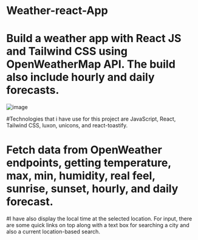 # Weather-react-App
# Build a weather app with React JS and Tailwind CSS using OpenWeatherMap API. The build  also include hourly and daily forecasts.
![image](https://user-images.githubusercontent.com/67496101/206895809-4517da3d-787b-4b05-9b27-b7a3b9ea3fe2.png)

#Technologies that i have use for this project are JavaScript, React, Tailwind CSS, luxon, unicons, and react-toastify.
# Fetch data from OpenWeather endpoints, getting temperature, max, min, humidity, real feel, sunrise, sunset, hourly, and daily forecast.
#I have also display the local time at the selected location. For input, there are some quick links on top along with a text box for searching a city and also a current    location-based search.

